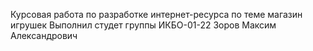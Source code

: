 Курсовая работа по разработке интернет-ресурса по теме магазин игрушек
Выполнил студет группы ИКБО-01-22 Зоров Максим Александрович
